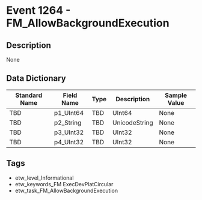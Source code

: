 # Event 1264 - FM_AllowBackgroundExecution

## Description
None

## Data Dictionary
|Standard Name|Field Name|Type|Description|Sample Value|
|---|---|---|---|---|
|TBD|p1_UInt64|TBD|UInt64|None|None|
|TBD|p2_String|TBD|UnicodeString|None|None|
|TBD|p3_UInt32|TBD|UInt32|None|None|
|TBD|p4_UInt32|TBD|UInt32|None|None|

## Tags
* etw_level_Informational
* etw_keywords_FM ExecDevPlatCircular
* etw_task_FM_AllowBackgroundExecution